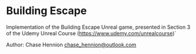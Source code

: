 # Building Escape

Implementation of the Building Escape Unreal game, presented in Section 3 of the Udemy Unreal Course (<https://www.udemy.com/unrealcourse>)`

Author: Chase Hennion <chase_hennion@outlook.com>
